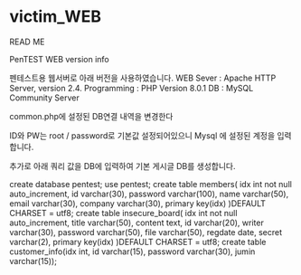 # victim_WEB
READ ME

PenTEST WEB version info

펜테스트용 웹서버로 아래 버전을 사용하였습니다.
WEB Sever :  Apache HTTP Server, version 2.4.
Programming : PHP Version 8.0.1
DB : MySQL Community Server


common.php에 설정된 DB연결 내역을 변경한다

ID와 PW는
root / password로 기본값 설정되어있으니
Mysql 에 설정된 계정을 입력합니다.


추가로 아래 쿼리 값을 DB에 입력하여 기본 게시글 DB를 생성합니다.  

create database pentest;
use pentest;
create table members(
idx int not null auto_increment,
id varchar(30),
password varchar(100),
name varchar(50),
email varchar(30),
company varchar(30),
primary key(idx)
)DEFAULT CHARSET = utf8;
create table insecure_board(
idx int not null auto_increment,
title varchar(50),
content text,
id varchar(20),
writer varchar(30),
password varchar(50),
file varchar(50),
regdate date,
secret varchar(2),
primary key(idx)
)DEFAULT CHARSET = utf8;
create table customer_info(idx int, id varchar(15), password varchar(30), jumin varchar(15));

